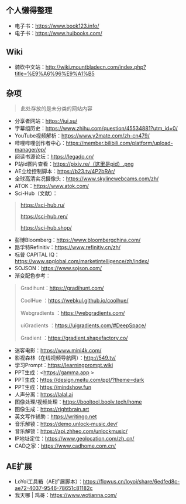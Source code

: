 ## 个人懒得整理
- 电子书：https://www.book123.info/
- 电子书：https://www.huibooks.com/
## Wiki
- 骑砍中文站：<http://wiki.mountbladecn.com/index.php?title=%E9%A6%96%E9%A1%B5>
## 杂项
> 此处存放的是未分类的网站内容
- 分享者网站：<https://iui.su/>
- 字幕组历史：<https://www.zhihu.com/question/45534881?utm_id=0/>
- YouTube视频解析：<https://www.y2mate.com/zh-cn479/>
- 哔哩哔哩创作者中心：<https://member.bilibili.com/platform/upload-manager/ep/>
- 阅读书源论坛：<https://legado.cn/>
- P站id图片查看：<https://pixiv.re/（这里是pid）.png>
- AE立绘控制脚本：<https://b23.tv/4P2bRAr/>
- 全球高清实况摄像头：<https://www.skylinewebcams.com/zh/>
- ATOK：<https://www.atok.com/>
- Sci-Hub（文献）：
> https://sci-hub.ru/
> 
> https://sci-hub.ren/
> 
> https://sci-hub.shop/
- 彭博Bloomberg：<https://www.bloombergchina.com/>
- 路孚特Refinitiv：<https://www.refinitiv.cn/zh/>
- 标普 CAPITAL IQ：<https://www.spglobal.com/marketintelligence/zh/index/>
- SOJSON：<https://www.sojson.com/>
- 渐变配色参考：
> Gradihunt：<https://gradihunt.com/>
> 
> CoolHue ：<https://webkul.github.io/coolhue/>
> 
> Webgradients ：<https://webgradients.com/>
> 
> uiGradients ：<https://uigradients.com/#DeepSpace/>
> 
> Gradient ：<https://gradient.shapefactory.co/>
- 迷客电影：<https://www.mini4k.com/>
- 影视森林（在线视频导航网）：<http://549.tv/>
- 学习Prompt：<https://learningprompt.wiki>
- PPT生成：<https://gamma.app >
- PPT生成：<https://design.meitu.com/ppt/?theme=dark>
- PPT生成：<https://mindshow.fun>
- 人声分离：<https://lalal.ai>
- 图像处理/视频处理：<https://booltool.boolv.tech/home>
- 图像生成：<https://rightbrain.art>
- 英文写作辅助：<https://writingo.net>
- 音乐解锁：<https://demo.unlock-music.dev/>
- 音乐解锁：<https://api.zhheo.com/unlockmusic/>
- IP地址定位：<https://www.geolocation.com/zh_cn/>
- CAD之家：https://www.cadhome.com.cn/
## AE扩展
- LoYoi工具箱（AE扩展脚本）：<https://flowus.cn/loyoi/share/6edfed8c-ae72-4037-9546-78651c81182c>
- 我天哪 | 鸡哥：<https://www.wotianna.com/>
